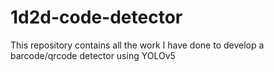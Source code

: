 # 1d2d-code-detector
This repository contains all the work I have done to develop a barcode/qrcode detector using YOLOv5
